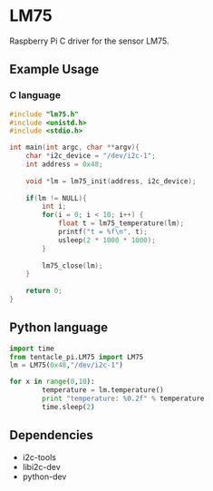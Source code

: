 # LM75

Raspberry Pi C driver for the sensor LM75.


## Example Usage

### C language

```c
#include "lm75.h"
#include <unistd.h>
#include <stdio.h>

int main(int argc, char **argv){
	char *i2c_device = "/dev/i2c-1";
	int address = 0x48;
	
	void *lm = lm75_init(address, i2c_device);
	
	if(lm != NULL){
		int i;
		for(i = 0; i < 10; i++) {
			float t = lm75_temperature(lm);
			printf("t = %f\n", t);
			usleep(2 * 1000 * 1000);
		}
	
		lm75_close(lm);
	}
	
	return 0;
}


```

## Python language

```python
import time
from tentacle_pi.LM75 import LM75
lm = LM75(0x48,"/dev/i2c-1")

for x in range(0,10):
        temperature = lm.temperature()
        print "temperature: %0.2f" % temperature
        time.sleep(2)


```


## Dependencies

* i2c-tools 
* libi2c-dev
* python-dev
